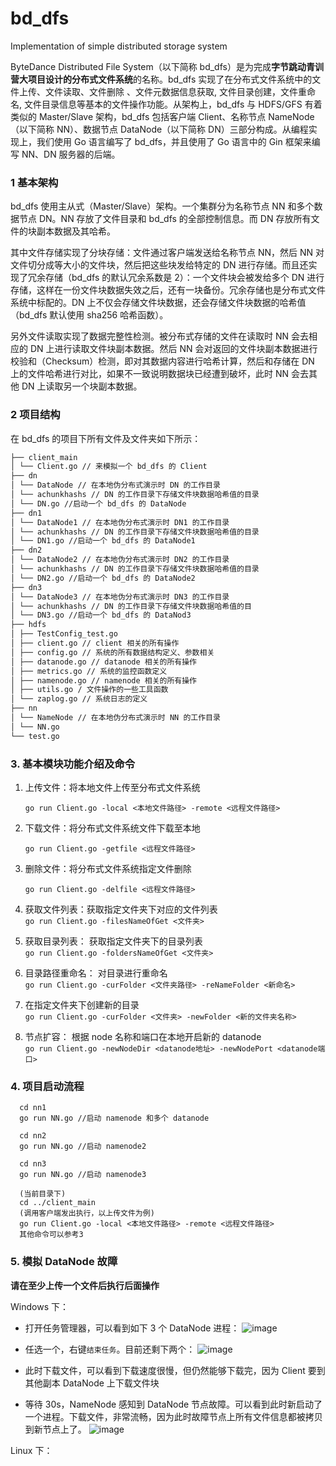 # bd_dfs

Implementation of simple distributed storage system

ByteDance Distributed File System（以下简称 bd_dfs）是为完成**字节跳动青训营大项目设计的分布式文件系统**的名称。bd_dfs 实现了在分布式文件系统中的文件上传、文件读取、文件删除 、文件元数据信息获取, 文件目录创建，文件重命名, 文件目录信息等基本的文件操作功能。从架构上，bd_dfs 与 HDFS/GFS 有着类似的 Master/Slave 架构，bd_dfs 包括客户端 Client、名称节点 NameNode（以下简称 NN）、数据节点 DataNode（以下简称 DN）三部分构成。从编程实现上，我们使用 Go 语言编写了 bd_dfs，并且使用了 Go 语言中的 Gin 框架来编写 NN、DN 服务器的后端。

### 1 基本架构

bd_dfs 使用主从式（Master/Slave）架构。一个集群分为名称节点 NN 和多个数据节点 DN。NN 存放了文件目录和 bd_dfs 的全部控制信息。而 DN 存放所有文件的块副本数据及其哈希。

其中文件存储实现了分块存储：文件通过客户端发送给名称节点 NN，然后 NN 对文件切分成等大小的文件块，然后把这些块发给特定的 DN 进行存储。而且还实现了冗余存储（bd_dfs 的默认冗余系数是 2）：一个文件块会被发给多个 DN 进行存储，这样在一份文件块数据失效之后，还有一块备份。冗余存储也是分布式文件系统中标配的。DN 上不仅会存储文件块数据，还会存储文件块数据的哈希值（bd_dfs 默认使用 sha256 哈希函数）。

另外文件读取实现了数据完整性检测。被分布式存储的文件在读取时 NN 会去相应的 DN 上进行读取文件块副本数据。然后 NN 会对返回的文件块副本数据进行校验和（Checksum）检测，即对其数据内容进行哈希计算，然后和存储在 DN 上的文件哈希进行对比，如果不一致说明数据块已经遭到破坏，此时 NN 会去其他 DN 上读取另一个块副本数据。

### 2 项目结构

在 bd_dfs 的项目下所有文件及文件夹如下所示：

```markdown
├── client_main
│ └── Client.go // 来模拟一个 bd_dfs 的 Client
├── dn
│ └── DataNode // 在本地伪分布式演示时 DN 的工作目录
│ └── achunkhashs // DN 的工作目录下存储文件块数据哈希值的目录
│ └── DN.go //启动一个 bd_dfs 的 DataNode
├── dn1
│ └── DataNode1 // 在本地伪分布式演示时 DN1 的工作目录
│ └── achunkhashs // DN 的工作目录下存储文件块数据哈希值的目录
│ └── DN1.go //启动一个 bd_dfs 的 DataNode1
├── dn2
│ └── DataNode2 // 在本地伪分布式演示时 DN2 的工作目录
│ └── achunkhashs // DN 的工作目录下存储文件块数据哈希值的目录
│ └── DN2.go //启动一个 bd_dfs 的 DataNode2
├── dn3
│ └── DataNode3 // 在本地伪分布式演示时 DN3 的工作目录
│ └── achunkhashs // DN 的工作目录下存储文件块数据哈希值的目
│ └── DN3.go //启动一个 bd_dfs 的 DataNod3
├── hdfs
│ ├── TestConfig_test.go
│ ├── client.go // client 相关的所有操作
│ ├── config.go // 系统的所有数据结构定义、参数相关
│ ├── datanode.go // datanode 相关的所有操作
│ ├── metrics.go // 系统的监控函数定义
│ ├── namenode.go // namenode 相关的所有操作
│ ├── utils.go / 文件操作的一些工具函数
│ └── zaplog.go // 系统日志的定义
├── nn
│ └── NameNode // 在本地伪分布式演示时 NN 的工作目录
│ └── NN.go
└── test.go
```

### 3. 基本模块功能介绍及命令

1. 上传文件：将本地文件上传至分布式文件系统

   `go run Client.go -local <本地文件路径> -remote <远程文件路径>`

2. 下载文件：将分布式文件系统文件下载至本地

   `go run Client.go -getfile <远程文件路径>`

3. 删除文件：将分布式文件系统指定文件删除

   `go run Client.go -delfile <远程文件路径>`

4. 获取文件列表：获取指定文件夹下对应的文件列表  
   `go run Client.go -filesNameOfGet <文件夹>`
5. 获取目录列表： 获取指定文件夹下的目录列表  
   `go run Client.go -foldersNameOfGet <文件夹>`
6. 目录路径重命名： 对目录进行重命名  
   `go run Client.go -curFolder <文件夹路径> -reNameFolder <新命名>`
7. 在指定文件夹下创建新的目录  
   `go run Client.go -curFolder <文件夹> -newFolder <新的文件夹名称>`
8. 节点扩容： 根据 node 名称和端口在本地开启新的 datanode  
   `go run Client.go -newNodeDir <datanode地址> -newNodePort <datanode端口>`

### 4. 项目启动流程

```
  cd nn1
  go run NN.go //启动 namenode 和多个 datanode

  cd nn2
  go run NN.go //启动 namenode2

  cd nn3
  go run NN.go //启动 namenode3

  (当前目录下)
  cd ../client_main
  (调用客户端发出执行，以上传文件为例)
  go run Client.go -local <本地文件路径> -remote <远程文件路径>
  其他命令可以参考3

```

### 5. 模拟 DataNode 故障

**请在至少上传一个文件后执行后面操作**

Windows 下：

- 打开任务管理器，可以看到如下 3 个 DataNode 进程：
  ![image](https://github.com/OOOOlh/bd_dfs/blob/main/image/windows_datanode1.png)
- 任选一个，右键`结束任务`。目前还剩下两个：
  ![image](https://github.com/OOOOlh/bd_dfs/blob/main/image/windows_datanode2.png)
- 此时下载文件，可以看到下载速度很慢，但仍然能够下载完，因为 Client 要到其他副本 DataNode 上下载文件块

- 等待 30s，NameNode 感知到 DataNode 节点故障。可以看到此时新启动了一个进程。下载文件，非常流畅，因为此时故障节点上所有文件信息都被拷贝到新节点上了。
  ![image](https://github.com/OOOOlh/bd_dfs/blob/main/image/windows_datanode3.png)

Linux 下：
